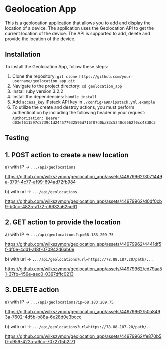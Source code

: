 # Geolocation App

This is a geolocation application that allows you to add and display the location of a device. The application uses the Geolocation API to get the current location of the device. The API is supported to add, delete and provide the location of the device. 

## Installation

To install the Geolocation App, follow these steps:

1. Clone the repository: `git clone https://github.com/your-username/geolocation_app.git`
2. Navigate to the project directory: `cd geolocation_app`
3. Install ruby version 3.2.2
4. Install the dependencies: `bundle install`
5. Add `access_key` iPstack API key in `./config/a9n/ipstack.yml.example`
6. To utilize the create and destroy actions, you must perform authentication by including the following header in your request: `Authorization: Bearer d03ef611597c5739c1d244577932596d716f07d0ba83c5240c6562f0cc48d8c3`

## Testing

## 1. POST action to create a new location

 a) with IP -> `.../api/geolocations`
 
  https://github.com/wilkszymon/geolocation_app/assets/44979962/3071449a-379f-4c77-af99-694ad72fb984

 b) with url -> `.../api/geolocations`
 
  https://github.com/wilkszymon/geolocation_app/assets/44979962/d0df0cb9-b0cc-4825-a172-c6632a625c61

## 2. GET action to provide the location

  a) with IP -> `.../api/geolocations?ip=68.183.209.75`

  https://github.com/wilkszymon/geolocation_app/assets/44979962/4441df5f-df0e-4dd1-a18f-070942d6ab6e

  b) with url -> `.../api/geolocations?url=https://78.88.187.20/path/...`

  https://github.com/wilkszymon/geolocation_app/assets/44979962/ed79aa51-37fb-456e-aec0-0397dffc0213

## 3. DELETE action

  a) with IP -> `.../api/geolocations?ip=68.183.209.75`

  https://github.com/wilkszymon/geolocation_app/assets/44979962/50a8493a-7602-4d5b-b88a-6e28d0e3bccc

  b) with url -> `.../api/geolocations?url=https://78.88.187.20/path/...`

  https://github.com/wilkszymon/geolocation_app/assets/44979962/fe870b50-c959-422a-a6cc-70727f5b2f71










